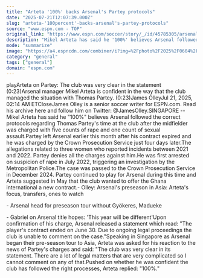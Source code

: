 ```yaml
---
title: "Arteta '100%' backs Arsenal's Partey protocols"
date: "2025-07-21T12:07:39.000Z"
slug: "arteta-'100percent'-backs-arsenal's-partey-protocols"
source: "www.espn.com - TOP"
original_link: "https://www.espn.com/soccer/story/_/id/45785305/arsenal-100-followed-correct-protocol-regarding-partey"
description: "Mikel Arteta has said he '100%' believes Arsenal followed the correct protocols regarding Thomas Partey's time at the club after the midfielder was charged with five counts of rape and one count of sexual assault."
mode: "summarize"
image: "https://a4.espncdn.com/combiner/i?img=%2Fphoto%2F2025%2F0604%2Fr1502318_1296x729_16%2D9.jpg"
category: "general"
tags: ["general"]
domain: "espn.com"
---
```

<p>playArteta on Partey: The club was very clear in the statement (0:23)Arsenal manager Mikel Arteta is confident in the way that the club managed the situation with Thomas Partey. (0:23)James OlleyJul 21, 2025, 02:14 AM ETCloseJames Olley is a senior soccer writer for ESPN.com. Read his archive here and follow him on Twitter: @JamesOlley.SINGAPORE -- Mikel Arteta has said he "100%" believes Arsenal followed the correct protocols regarding Thomas Partey's time at the club after the midfielder was charged with five counts of rape and one count of sexual assault.Partey left Arsenal earlier this month after his contract expired and he was charged by the Crown Prosecution Service just four days later.The allegations related to three women who reported incidents between 2021 and 2022. Partey denies all the charges against him.He was first arrested on suspicion of rape in July 2022, triggering an investigation by the Metropolitan Police.The case was passed to the Crown Prosecution Service in December 2024. Partey continued to play for Arsenal during this time and Arteta suggested in May that the club wanted to offer the Ghana international a new contract.- Olley: Arsenal's preseason in Asia: Arteta's focus, transfers, ones to watch</p>

<p>- Arsenal head for preseason tour without Gyökeres, Madueke</p>

<p>- Gabriel on Arsenal title hopes: 'This year will be different'Upon confirmation of his charge, Arsenal released a statement which read: "The player's contract ended on June 30. Due to ongoing legal proceedings the club is unable to comment on the case."Speaking in Singapore as Arsenal began their pre-season tour to Asia, Arteta was asked for his reaction to the news of Partey's charges and said: "The club was very clear in its statement. There are a lot of legal matters that are very complicated so I cannot comment on any of that.Pushed on whether he was confident the club has followed the right processes, Arteta replied: "100%."</p>